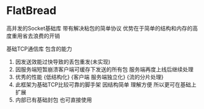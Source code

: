 # FlatBread
高并发的Socket基础库 带有解决粘包的简单协议 优势在于简单的结构和内存的高度重用省去浪费的开销

基础TCP通信库
包含的能力
1. 因发送效能过快导致的丢包重发(未实现)
2. 因服务端短暂崩溃客户端可缓存下发送的所有包 服务端再度上线后继续处理
3. 优秀的性能 {低结构化} {客户端 服务端独立化} {流的分片处理}
4. 此框架为基础TCP比较可靠的脚手架 因结构简单 理解方便 所以更可在基础上扩展
5. 内部已有基础封包 也可直接使用
